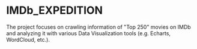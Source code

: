 # IMDb_EXPEDITION
The project focuses on crawling information of "Top 250" movies on IMDb and analyzing it with various Data Visualization tools (e.g. Echarts, WordCloud, etc.).
